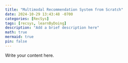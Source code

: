 ```yaml
---
title: "Multimodal Recommendation System from Scratch"
date: 2024-10-29 13:43:48 -0700
categories: [RecSys]
tags: [recsys, learnByDoing]
description: "Add a brief description here"
math: true
mermaid: true
pin: false
---
```


Write your content here.
